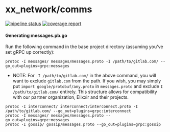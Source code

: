 # xx_network/comms

[![pipeline status](https://gitlab.com/xx_network/comms/badges/master/pipeline.svg)](https://gitlab.com/xx_network/comms/commits/master)
[![coverage report](https://gitlab.com/xx_network/comms/badges/master/coverage.svg)](https://gitlab.com/xx_network/comms/commits/master)

#### Generating messages.pb.go


Run the following command in the base project directory
(assuming you've set gRPC up correctly):

```
protoc -I messages/ messages/messages.proto -I /path/to/gitlab.com/ --go_out=plugins=grpc:messages
```

* NOTE: For `-I /path/to/gitlab.com/` in the above command, you will want to exclude 
`gitlab.com` from the path. If you wish, you may simply put 
`import google/protobuf/any.proto` in `messages.proto` and exclude `I /path/to/gitlab.com/` entirely.
This structure allows for compatibility with our partner organization, Elixxir and their projects.

```
protoc -I interconnect/ interconnect/interconnect.proto -I /path/to/gitlab.com/ --go_out=plugins=grpc:interconnect
protoc -I messages/ messages/messages.proto --go_out=plugins=grpc:messages
protoc -I gossip/ gossip/messages.proto --go_out=plugins=grpc:gossip
```
